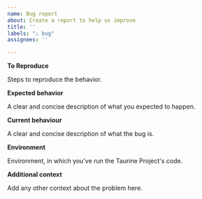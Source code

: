 ```yaml
---
name: Bug report
about: Create a report to help us improve
title: ''
labels: "⚠ bug"
assignees: ''

---
```


**To Reproduce**

Steps to reproduce the behavior.

**Expected behavior**

A clear and concise description of what you expected to happen.

**Current behaviour**

A clear and concise description of what the bug is.

**Environment**

Environment, in which you've run the Taurine Project's code.

**Additional context**

Add any other context about the problem here.
